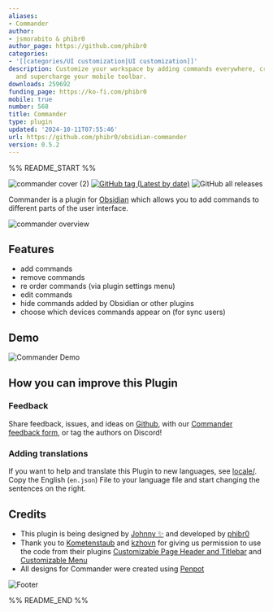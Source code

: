 ```yaml
---
aliases:
- Commander
author:
- jsmorabito & phibr0
author_page: https://github.com/phibr0
categories:
- '[[categories/UI customization|UI customization]]'
description: Customize your workspace by adding commands everywhere, create Macros
  and supercharge your mobile toolbar.
downloads: 259692
funding_page: https://ko-fi.com/phibr0
mobile: true
number: 568
title: Commander
type: plugin
updated: '2024-10-11T07:55:46'
url: https://github.com/phibr0/obsidian-commander
version: 0.5.2
---
```


%% README_START %%

![commander cover (2)](https://user-images.githubusercontent.com/46250921/177593526-5ac7c990-adf0-4be0-990f-401cf44368b0.svg)
[![GitHub tag (Latest by date)](https://img.shields.io/github/v/tag/phibr0/obsidian-commander)](https://github.com/phibr0/obsidian-commander/releases) ![GitHub all releases](https://img.shields.io/github/downloads/phibr0/obsidian-commander/total)

Commander is a plugin for [Obsidian](https://obsidian.md) which allows you to add commands to different parts of the user interface.

![commander overview](https://user-images.githubusercontent.com/46250921/177593938-2c3aae81-1bf6-45df-b06a-e51a8b4e4a0e.svg)

## Features

-   add commands
-   remove commands
-   re order commands (via plugin settings menu)
-   edit commands
-   hide commands added by Obsidian or other plugins
-   choose which devices commands appear on (for sync users)

## Demo

![Commander Demo](https://user-images.githubusercontent.com/46250921/180301683-080256c4-84f9-4a2f-9b1c-f97af694683e.gif)

## How you can improve this Plugin

### Feedback

Share feedback, issues, and ideas on [Github](https://github.com/phibr0/obsidian-commander), with our [Commander feedback form](https://forms.gle/hPjn61G9bqqFb3256), or tag the authors on Discord!

### Adding translations

If you want to help and translate this Plugin to new languages, see [locale/](https://github.com/phibr0/obsidian-commander/tree/main/locale). Copy the English (`en.json`) File to your language file and start changing the sentences on the right.

## Credits

-   This plugin is being designed by [Johnny ✨](https://github.com/jsmorabito) and developed by [phibr0](https://github.com/phibr0)
-   Thank you to [Kometenstaub](https://github.com/kometenstaub) and [kzhovn](https://github.com/kzhovn/) for giving us permission to use the code from their plugins [Customizable Page Header and Titlebar](https://github.com/kometenstaub/customizable-page-header-buttons) and [Customizable Menu](https://github.com/kzhovn/obsidian-customizable-menu)
-   All designs for Commander were created using [Penpot](https://penpot.app)

![Footer](https://user-images.githubusercontent.com/46250921/178547234-7566819b-ea3f-4e8e-8f88-a0f01d1ff270.svg)


%% README_END %%
